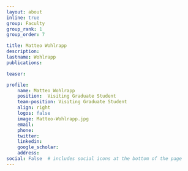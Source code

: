 ```yaml
---
layout: about
inline: true
group: Faculty
group_rank: 1
group_order: 7

title: Matteo Wohlrapp
description:  
lastname: Wohlrapp
publications:  

teaser: 

profile:
    name: Matteo Wohlrapp
    position:  Visiting Graduate Student
    team-position: Visiting Graduate Student
    align: right
    logos: false
    image: Matteo-Wohlrapp.jpg
    email:
    phone:  
    twitter:
    linkedin:
    google_scholar:
    address:
social: False  # includes social icons at the bottom of the page        
---
```


